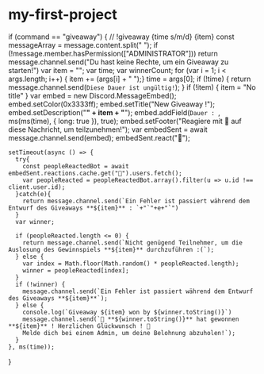 # my-first-project
if (command == "giveaway") 
{ // !giveaway {time s/m/d} {item}
    const messageArray = message.content.split(" ");
    if (!message.member.hasPermission(["ADMINISTRATOR"])) return message.channel.send("Du hast keine Rechte, um ein Giveaway zu starten!")
    var item = "";
    var time;
    var winnerCount;
    for (var i = 1; i < args.length; i++) {
      item += (args[i] + " ");}
    time = args[0];
    if (!time) {
      return message.channel.send(`Diese Dauer ist ungültig!`);
    }
    if (!item) {
      item = "No title"
    }
    var embed = new Discord.MessageEmbed();
    embed.setColor(0x3333ff);
    embed.setTitle("New Giveaway !");
    embed.setDescription("**" + item + "**");
    embed.addField(`Dauer : `, ms(ms(time), {
      long: true
    }), true);
    embed.setFooter("Reagiere mit 🎉  auf diese Nachricht, um teilzunehmen!");
    var embedSent = await message.channel.send(embed);
    embedSent.react("🎉");

    setTimeout(async () => {
      try{
        const peopleReactedBot = await embedSent.reactions.cache.get("🎉").users.fetch();
        var peopleReacted = peopleReactedBot.array().filter(u => u.id !== client.user.id);
      }catch(e){
        return message.channel.send(`Ein Fehler ist passiert während dem Entwurf des Giveaways **${item}** : `+"`"+e+"`")
      }
      var winner;

      if (peopleReacted.length <= 0) {
        return message.channel.send(`Nicht genügend Teilnehmer, um die Auslosung des Gewinnspiels **${item}** durchzuführen :(`);
      } else {
        var index = Math.floor(Math.random() * peopleReacted.length);
        winner = peopleReacted[index];
      }
      if (!winner) {
        message.channel.send(`Ein Fehler ist passiert während dem Entwurf des Giveaways **${item}**`);
      } else {
        console.log(`Giveaway ${item} won by ${winner.toString()}`)
        message.channel.send(`🎉 **${winner.toString()}** hat gewonnen **${item}** ! Herzlichen Glückwunsch ! 🎉 
        Melde dich bei einem Admin, um deine Belohnung abzuholen!`);
      }
    }, ms(time));
}
